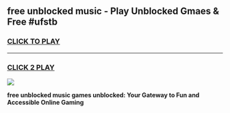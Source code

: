 
## free unblocked music - Play Unblocked Gmaes & Free #ufstb
<h3>
<a href="https://news.freeplayer.one?title=free_unblocked_music&ref=24F">CLICK TO PLAY</a></h3>
<hr>

<h3>
<a href="https://news.freeplayer.one?title=free_unblocked_music&ref=24F">CLICK 2 PLAY</a>
  
</h3>

<a href="https://news.freeplayer.one?title=free_unblocked_music&ref=24F/"><img src="https://clearcache.store/games.png"></a>


**free unblocked music games unblocked: Your Gateway to Fun and Accessible Online Gaming**
